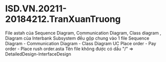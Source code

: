 # ISD.VN.20211-20184212.TranXuanTruong
File astah của Sequence Diagram, Communication Diagram, Class diagram , Diagram của Interbank Subsystem
đều gộp chung vào 1 file Sequence Diagram - Communication Diagram - Class Diagram UC Place order - Pay order - Place rush order.asta
Tên file không được có dấu "/" => DetailedDesign-InterfaceDesign


